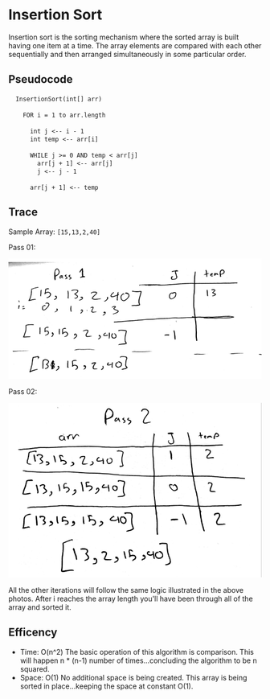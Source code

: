 # Insertion Sort

Insertion sort is the sorting mechanism where the sorted array is built having one item at a time. The array elements are compared with each other sequentially and then arranged simultaneously in some particular order.

## Pseudocode

```
  InsertionSort(int[] arr)

    FOR i = 1 to arr.length

      int j <-- i - 1
      int temp <-- arr[i]

      WHILE j >= 0 AND temp < arr[j]
        arr[j + 1] <-- arr[j]
        j <-- j - 1

      arr[j + 1] <-- temp

```

## Trace

Sample Array: `[15,13,2,40]`

Pass 01:

![pass 01](./assets/pass1.png)

Pass 02:

![pass 02](./assets/pass2.png)

All the other iterations will follow the same logic illustrated in the above photos. After i reaches the array length you'll have been through all of the array and sorted it.

## Efficency

- Time: O(n^2)
  The basic operation of this algorithm is comparison. This will happen n \* (n-1) number of times…concluding the algorithm to be n squared.
- Space: O(1)
  No additional space is being created. This array is being sorted in place…keeping the space at constant O(1).
